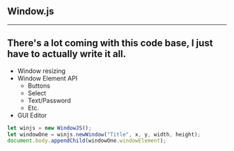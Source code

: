 ## Window.js
----
There's a lot coming with this code base, I just have to actually write it all.
----

- Window resizing
- Window Element API
    - Buttons
    - Select
    - Text/Password
    - Etc.
- GUI Editor

```javascript
let winjs = new WindowJS();
let windowOne = winjs.newWindow("Title", x, y, width, height);
document.body.appendChild(windowOne.windowElement);
```